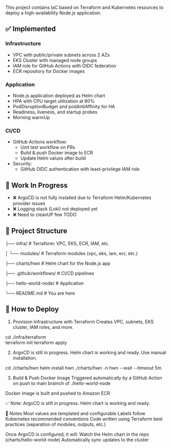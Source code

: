 This project contains IaC based on Terraform and Kubernetes resources to deploy a high-availability Node.js application.

## ✅ Implemented

### Infrastructure
- VPC with public/private subnets across 2 AZs
- EKS Cluster with managed node groups
- IAM role for GitHub Actions with OIDC federation
- ECR repository for Docker images

### Application
- Node.js application deployed as Helm chart
- HPA with CPU target utilization at 80%
- PodDisruptionBudget and podAntiAffinity for HA
- Readiness, liveness, and startup probes
- Morning warmUp 

### CI/CD
- GitHub Actions workflow:
  - Unit test workflow on PRs
  - Build & push Docker image to ECR
  - Update Helm values after build
- Security:
  - GitHub OIDC authentication with least-privilege IAM role

## 🚧 Work In Progress

- ❌ ArgoCD is not fully installed due to Terraform Helm/Kubernetes provider issues
- ❌ Logging stack (Loki) not deployed yet
- ❌ Need to cleanUP few TODO

## 📁 Project Structure


├── infra/ # Terraform: VPC, EKS, ECR, IAM, etc.

│ └── modules/ # Terraform modules (vpc, eks, iam, ecr, etc.)

├── charts/hwn # Helm chart for the Node.js app

├── .github/workflows/ # CI/CD pipelines

├── hello-world-node/ # Application

└── README.md # You are here


## 🚀 How to Deploy

1. Provision Infrastructure with Terraform
   Creates VPC, subnets, EKS cluster, IAM roles, and more.

cd ./infra/terraform   
terraform init
terraform apply

2. ArgoCD is still in progress. Helm chart is working and ready. Use manual installation.
   
cd ./charts/hwn
helm install hwn ./charts/hwn -n hwn --wait --timeout 5m 

3. Build & Push Docker Image
Triggered automatically by a GitHub Action on push to main brainch of ./hello-world-node

Docker image is built and pushed to Amazon ECR



✅ Note: ArgoCD is still in progress. Helm chart is working and ready.

📝 Notes
Most values are templated and configurable
Labels follow Kubernetes recommended conventions
Code written using Terraform best practices (separation of modules, outputs, etc.)

Once ArgoCD is configured, it will:
  Watch the Helm chart in the repo (charts/hello-world-node)
  Automatically sync updates to the cluster
